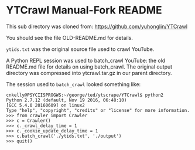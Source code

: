 # YTCrawl Manual-Fork README

This sub directory was cloned from: https://github.com/yuhonglin/YTCrawl

You should see the file OLD-README.md for details.

`ytids.txt` was the original source file used to crawl YouTube.

A Python REPL session was used to batch_crawl YouTube: the old README.md file
for details on using batch_crawl. The original output directory was compressed into ytcrawl.tar.gz in our
parent directory.

The session used to `batch_crawl` looked something like:

```
cnkelly@PSYCIISPROGWS:~/george/ted/ytscrape/YTCrawl$ python2
Python 2.7.12 (default, Nov 19 2016, 06:48:10)
[GCC 5.4.0 20160609] on linux2
Type "help", "copyright", "credits" or "license" for more information.
>>> from crawler import Crawler
>>> c = Crawler()
>>> c._crawl_delay_time = 1
>>> c._cookie_update_delay_time = 1
>>> c.batch_crawl('./ytids.txt', './output')
>>> quit()
```
